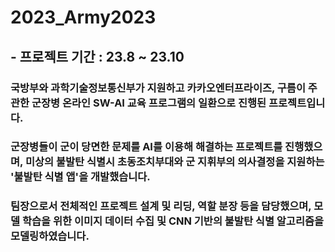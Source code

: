 # 2023_Army2023
## - 프로젝트 기간 : 23.8 ~ 23.10
### 국방부와 과학기술정보통신부가 지원하고 카카오엔터프라이즈, 구름이 주관한 군장병 온라인 SW-AI 교육 프로그램의 일환으로 진행된 프로젝트입니다.
### 군장병들이 군이 당면한 문제를 AI를 이용해 해결하는 프로젝트를 진행했으며, 미상의 불발탄 식별시 초동조치부대와 군 지휘부의 의사결정을 지원하는 '불발탄 식별 앱'을 개발했습니다.
### 팀장으로서 전체적인 프로젝트 설계 및 리딩, 역할 분장 등을 담당했으며, 모델 학습을 위한 이미지 데이터 수집 및 CNN 기반의 불발탄 식별 알고리즘을 모델링하였습니다.
